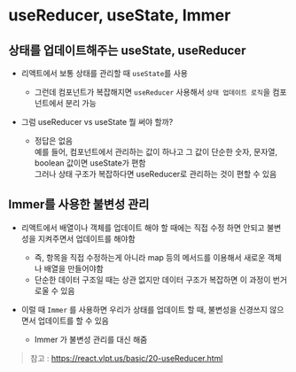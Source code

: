 # useReducer, useState, Immer

## 상태를 업데이트해주는 useState, useReducer

* 리액트에서 보통 상태를 관리할 때 `useState`를 사용
  * 그런데 컴포넌트가 복잡해지면 `useReducer` 사용해서 `상태 업데이트 로직`을 컴포넌트에서 분리 가능

* 그럼 useReducer vs useState 뭘 써야 할까?
  * 정답은 없음   
  예를 들어, 컴포넌트에서 관리하는 값이 하나고 그 값이 단순한 숫자, 문자열, boolean 값이면 useState가 편함   
  그러나 상태 구조가 복잡하다면 useReducer로 관리하는 것이 편할 수 있음
  
## Immer를 사용한 불변성 관리

* 리액트에서 배열이나 객체를 업데이트 해야 할 때에는 직접 수정 하면 안되고 불변성을 지켜주면서 업데이트를 해야함
  * 즉, 항목을 직접 수정하는게 아니라 map 등의 메서드를 이용해서 새로운 객체나 배열을 만들어야함
  * 단순한 데이터 구조일 때는 상관 없지만 데이터 구조가 복잡하면 이 과정이 번거로울 수 있음

* 이럴 때 `Immer` 를 사용하면 우리가 상태를 업데이트 할 때, 불변성을 신경쓰지 않으면서 업데이트를 할 수 있음
  * Immer 가 불변성 관리를 대신 해줌

> 참고 : https://react.vlpt.us/basic/20-useReducer.html
